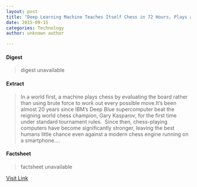 ```yaml
---
layout: post
title: "Deep Learning Machine Teaches Itself Chess in 72 Hours, Plays at International Master Level"
date: 2015-09-15
categories: Technology
author: unknown author

---
```



#### Digest
>digest unavailable

#### Extract
>In a world first, a machine plays chess by evaluating the board rather than using brute force to work out every possible move.It’s been almost 20 years since IBM’s Deep Blue supercomputer beat the reigning world chess champion, Gary Kasparov, for the first time under standard tournament rules.  Since then, chess-playing computers have become significantly stronger, leaving the best humans little chance even against a modern chess engine running on a smartphone....

#### Factsheet
>factsheet unavailable

[Visit Link](http://www.technologyreview.com/view/541276/deep-learning-machine-teaches-itself-chess-in-72-hours-plays-at-international-master/)


